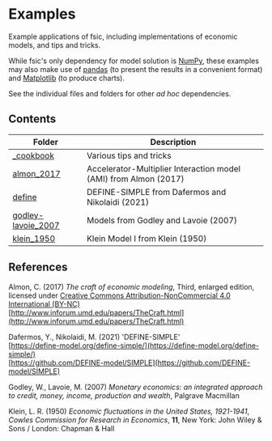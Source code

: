 # Examples

Example applications of fsic, including implementations of economic models, and
tips and tricks.

While fsic's only dependency for model solution is [NumPy](https://numpy.org/),
these examples may also make use of [pandas](https://pandas.pydata.org/) (to
present the results in a convenient format) and
[Matplotlib](https://matplotlib.org/) (to produce charts).

See the individual files and folders for other *ad hoc* dependencies.


## Contents

| Folder                                    | Description                                                      |
| ----------------------------------------- | ---------------------------------------------------------------- |
| [_cookbook](_cookbook/)                   | Various tips and tricks                                          |
| [almon_2017](almon_2017/)                 | Accelerator-Multiplier Interaction model (AMI) from Almon (2017) |
| [define](define/)                         | DEFINE-SIMPLE from Dafermos and Nikolaidi (2021)                 |
| [godley-lavoie_2007](godley-lavoie_2007/) | Models from Godley and Lavoie (2007)                             |
| [klein_1950](klein_1950/)                 | Klein Model I from Klein (1950)                                  |


## References

Almon, C. (2017)
*The craft of economic modeling*, Third, enlarged edition,
licensed under [Creative Commons Attribution-NonCommercial 4.0 International
(BY-NC)](https://creativecommons.org/licenses/by-nc/4.0/legalcode)  
[http://www.inforum.umd.edu/papers/TheCraft.html](http://www.inforum.umd.edu/papers/TheCraft.html)

Dafermos, Y., Nikolaidi, M. (2021)
'DEFINE-SIMPLE'  
[https://define-model.org/define-simple/](https://define-model.org/define-simple/)  
[https://github.com/DEFINE-model/SIMPLE](https://github.com/DEFINE-model/SIMPLE)

Godley, W., Lavoie, M. (2007)
*Monetary economics: an integrated approach to
credit, money, income, production and wealth*,
Palgrave Macmillan

Klein, L. R. (1950)
*Economic fluctuations in the United States, 1921-1941*,
*Cowles Commission for Research in Economics*, **11**,
New York: John Wiley & Sons / London: Chapman & Hall
